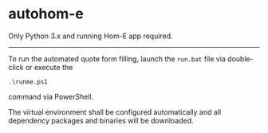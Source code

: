 # autohom-e

Only Python 3.x and running Hom-E app required.
___
To run the automated quote form filling, launch the `run.bat` file via double-click or execute the 
```
.\runme.ps1
```
command via PowerShell.

The virtual environment shall be configured automatically and all dependency packages and binaries will be downloaded.
